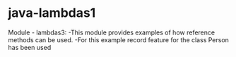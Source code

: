 # java-lambdas1
Module - lambdas3: 
-This module provides examples of how reference methods can be used.
-For this example record feature for the class Person has been used

